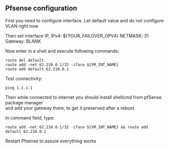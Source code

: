 Pfsense configuration
------

First you need to configure interface.
Let default value and do not configure VLAN right now

Then set interface IP,
IPv4: ${YOUR_FAILOVER_OPV4}
NETMASK: 31
Gateway: BLANK

Now enter in a shell and execute following commands:
```
route del default
route add -net 62.210.0.1/32 -iface ${VM_INT_NAME}
route add default 62.210.0.1
```

Test connectivity:
```
ping 1.1.1.1
```

Then while connected to internet you should install shellcmd from pfSense package manager   
and add your gateway there, to get it preserved after a reboot.

In command field, type:
```
route add -net 62.210.0.1/32 -iface ${VM_INT_NAME} && route add default 62.210.0.1
```

Restart Pfsense to assure everything works
